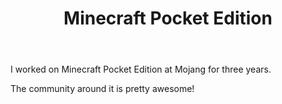 ﻿---
title: Minecraft Pocket Edition
startDate: 2012-07-18 09:00
youtubeId: x4MEDYEx5fU
---

I worked on Minecraft Pocket Edition at Mojang for three years.

The community around it is pretty awesome!	